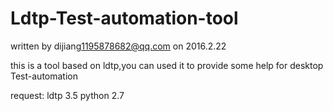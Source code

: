 # Ldtp-Test-automation-tool

written by dijiang<1195878682@qq.com> on 2016.2.22

this is a tool based on ldtp,you can used it to provide some help for desktop Test-automation

request:
    ldtp   3.5
    python 2.7
